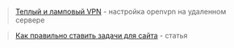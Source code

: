 > [Теплый и ламповый VPN](http://habrahabr.ru/post/153855/#habracut) -  настройка openvpn на удаленном сервере

> [Как правильно ставить задачи для сайта](http://habrahabr.ru/company/kelnik/blog/153323/) - статья